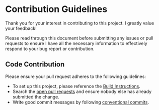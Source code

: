 # Contribution Guidelines
Thank you for your interest in contributing to this project. I greatly value your feedback!

Please read through this document before submitting any issues or pull requests to ensure I have all the necessary information to effectively respond to your bug report or contribution.

## Code Contribution
Please ensure your pull request adheres to the following guidelines:
- To set up this project, please reference the [Build Instructions](build-instructions.md).
- Search the [open pull requests](https://github.com/S-in-PNW/Shirleys-Bluetooth-to-Aux-Audio-Transceiver/pulls) and ensure nobody else has already submitted the change.
- Write good commit messages by following [conventional commits](https://www.conventionalcommits.org/en/v1.0.0).

